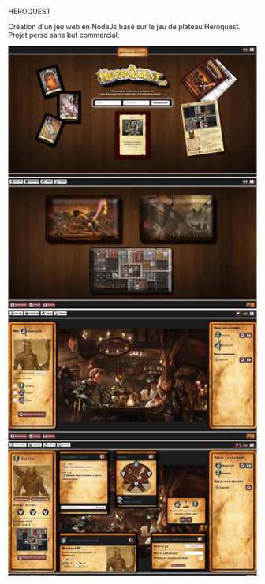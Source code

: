 HEROQUEST

Création d'un jeu web en NodeJs basé sur le jeu de plateau Heroquest. Projet perso sans but commercial.

 ![alt text](/public/images/screenshot/login.jpg) 
 ![alt text](/public/images/screenshot/home.jpg) 
 ![alt text](/public/images/screenshot/taverne.jpg) 
 ![alt text](/public/images/screenshot/taverne2.jpg) 